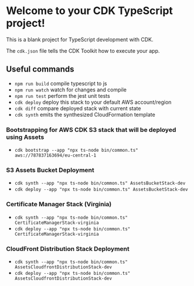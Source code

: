 # Welcome to your CDK TypeScript project!

This is a blank project for TypeScript development with CDK.

The `cdk.json` file tells the CDK Toolkit how to execute your app.

## Useful commands

 * `npm run build`   compile typescript to js
 * `npm run watch`   watch for changes and compile
 * `npm run test`    perform the jest unit tests
 * `cdk deploy`      deploy this stack to your default AWS account/region
 * `cdk diff`        compare deployed stack with current state
 * `cdk synth`       emits the synthesized CloudFormation template


### Bootstrapping for AWS CDK S3 stack that will be deployed using Assets
* `cdk bootstrap --app "npx ts-node bin/common.ts" aws://787837163694/eu-central-1`

### S3 Assets Bucket Deployment
* `cdk synth --app "npx ts-node bin/common.ts" AssetsBucketStack-dev`
* `cdk deploy --app "npx ts-node bin/common.ts" AssetsBucketStack-dev`

### Certificate Manager Stack (Virginia)
* `cdk synth --app "npx ts-node bin/common.ts" CertificateManagerStack-virginia`
* `cdk deploy --app "npx ts-node bin/common.ts" CertificateManagerStack-virginia`

### CloudFront Distribution Stack Deployment
* `cdk synth --app "npx ts-node bin/common.ts" AssetsCloudfrontDistributionStack-dev`
* `cdk deploy --app "npx ts-node bin/common.ts" AssetsCloudfrontDistributionStack-dev`